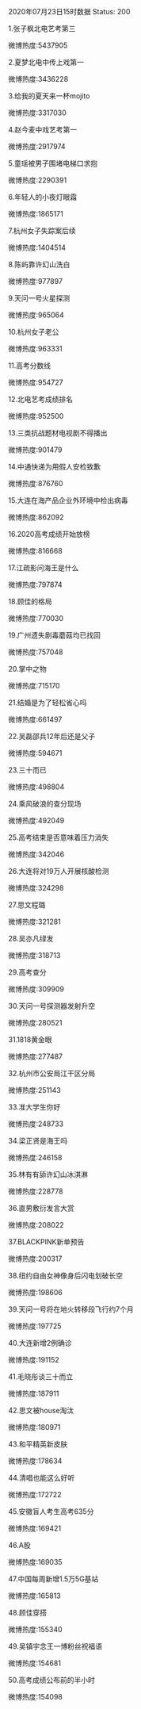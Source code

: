 2020年07月23日15时数据
Status: 200

1.张子枫北电艺考第三

微博热度:5437905

2.夏梦北电中传上戏第一

微博热度:3436228

3.给我的夏天来一杯mojito

微博热度:3317030

4.赵今麦中戏艺考第一

微博热度:2917974

5.童瑶被男子围堵电梯口求抱

微博热度:2290391

6.年轻人的小夜灯眼霜

微博热度:1865171

7.杭州女子失踪案后续

微博热度:1404514

8.陈屿靠许幻山洗白

微博热度:977897

9.天问一号火星探测

微博热度:965064

10.杭州女子老公

微博热度:963331

11.高考分数线

微博热度:954727

12.北电艺考成绩排名

微博热度:952500

13.三类抗战题材电视剧不得播出

微博热度:901479

14.中通快递为用假人安检致歉

微博热度:876760

15.大连在海产品企业外环境中检出病毒

微博热度:862092

16.2020高考成绩开始放榜

微博热度:816668

17.江疏影问海王是什么

微博热度:797874

18.顾佳的格局

微博热度:770030

19.广州遗失剧毒蘑菇均已找回

微博热度:757048

20.掌中之物

微博热度:715170

21.结婚是为了轻松省心吗

微博热度:661497

22.吴磊邵兵12年后还是父子

微博热度:594671

23.三十而已

微博热度:498804

24.乘风破浪的查分现场

微博热度:492049

25.高考结束是否意味着压力消失

微博热度:342046

26.大连将对19万人开展核酸检测

微博热度:324298

27.思文程璐

微博热度:321281

28.吴亦凡绿发

微博热度:318713

29.高考查分

微博热度:309909

30.天问一号探测器发射升空

微博热度:280521

31.1818黄金眼

微博热度:277487

32.杭州市公安局江干区分局

微博热度:251143

33.准大学生你好

微博热度:248733

34.梁正贤是海王吗

微博热度:246158

35.林有有舔许幻山冰淇淋

微博热度:228778

36.直男敷衍发言大赏

微博热度:208022

37.BLACKPINK新单预告

微博热度:200317

38.纽约自由女神像身后闪电划破长空

微博热度:198606

39.天问一号将在地火转移段飞行约7个月

微博热度:197725

40.大连新增2例确诊

微博热度:191152

41.毛晓彤谈三十而立

微博热度:187911

42.思文被house淘汰

微博热度:180971

43.和平精英新皮肤

微博热度:178634

44.清唱也能这么好听

微博热度:172722

45.安徽盲人考生高考635分

微博热度:169421

46.A股

微博热度:169035

47.中国每周新增1.5万5G基站

微博热度:165813

48.顾佳穿搭

微博热度:155340

49.吴镇宇念王一博粉丝祝福语

微博热度:154681

50.高考成绩公布前的半小时

微博热度:154098

